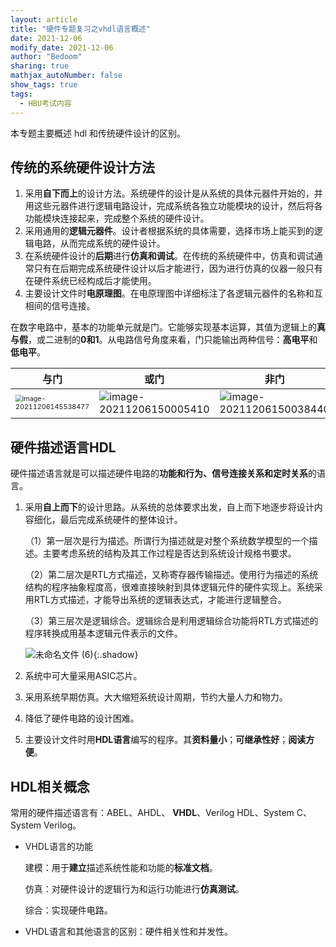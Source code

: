 ```yaml
---
layout: article
title: "硬件专题复习之vhdl语言概述"
date: 2021-12-06
modify_date: 2021-12-06
author: "Bedoom"
sharing: true
mathjax_autoNumber: false
show_tags: true
tags: 
  - HBU考试内容
---
```


本专题主要概述 hdl 和传统硬件设计的区别。

<!--more-->

## 传统的系统硬件设计方法

1. 采用**自下而上**的设计方法。系统硬件的设计是从系统的具体元器件开始的，并用这些元器件进行逻辑电路设计，完成系统各独立功能模块的设计，然后将各功能模块连接起来，完成整个系统的硬件设计。
2. 采用通用的**逻辑元器件**。设计者根据系统的具体需要，选择市场上能买到的逻辑电路，从而完成系统的硬件设计。
3. 在系统硬件设计的**后期**进行**仿真和调试**。在传统的系统硬件中，仿真和调试通常只有在后期完成系统硬件设计以后才能进行，因为进行仿真的仪器一般只有在硬件系统已经构成后才能使用。
4. 主要设计文件时**电原理图**。在电原理图中详细标注了各逻辑元器件的名称和互相间的信号连接。

在数字电路中，基本的功能单元就是门。它能够实现基本运算，其值为逻辑上的**真与假**，或二进制的**0和1**。从电路信号角度来看，门只能输出两种信号：**高电平**和**低电平**。

| 与门                                                         | 或门                                                         | 非门                                                         |
| ------------------------------------------------------------ | ------------------------------------------------------------ | ------------------------------------------------------------ |
| <img src="https://s2.loli.net/2021/12/23/nT3Qgx5PfjOIu9W.png" alt="image-20211206145538477" style="zoom: 67%;" /> | ![image-20211206150005410](https://s2.loli.net/2021/12/23/z86dExCv5tAusGr.png) | ![image-20211206150038440](https://s2.loli.net/2021/12/23/dDtixNwUjJh1rP2.png) |

## 硬件描述语言HDL

硬件描述语言就是可以描述硬件电路的**功能和行为、信号连接关系和定时关系**的语言。

1. 采用**自上而下**的设计思路。从系统的总体要求出发，自上而下地逐步将设计内容细化，最后完成系统硬件的整体设计。

   （1）第一层次是行为描述。所谓行为描述就是对整个系统数学模型的一个描述。主要考虑系统的结构及其工作过程是否达到系统设计规格书要求。

   （2）第二层次是RTL方式描述，又称寄存器传输描述。使用行为描述的系统结构的程序抽象程度高，很难直接映射到具体逻辑元件的硬件实现上。系统采用RTL方式描述，才能导出系统的逻辑表达式，才能进行逻辑整合。

   （3）第三层次是逻辑综合。逻辑综合是利用逻辑综合功能将RTL方式描述的程序转换成用基本逻辑元件表示的文件。

   ![未命名文件 (6)](https://s2.loli.net/2021/12/23/jBCcDpEo4XFlm9G.png){:.shadow}

   

2. 系统中可大量采用ASIC芯片。
3. 采用系统早期仿真。大大缩短系统设计周期，节约大量人力和物力。
4. 降低了硬件电路的设计困难。
5. 主要设计文件时用**HDL语言**编写的程序。其**资料量小**；**可继承性好**；**阅读方便**。

## HDL相关概念

常用的硬件描述语言有：ABEL、AHDL、 **VHDL**、Verilog HDL、System C、System Verilog。

* VHDL语言的功能

  建模：用于**建立**描述系统性能和功能的**标准文档**。

  仿真：对硬件设计的逻辑行为和运行功能进行**仿真测试**。

  综合：实现硬件电路。

* VHDL语言和其他语言的区别：硬件相关性和并发性。
